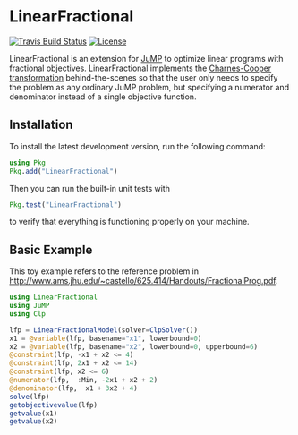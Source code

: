 # LinearFractional

<!-- [![Coverage Status](https://coveralls.io/repos/focusenergy/LinearFractional.jl/badge.svg?branch=master&service=github)](https://coveralls.io/github/focusenergy/LinearFractional.jl?branch=master) -->
[![Travis Build Status](https://travis-ci.org/focusenergy/LinearFractional.jl.svg?branch=master)](https://travis-ci.org/focusenergy/LinearFractional.jl)
[![License](http://img.shields.io/badge/license-MIT-brightgreen.svg?style=flat)](LICENSE.md)

LinearFractional is an extension for [JuMP](https://github.com/JuliaOpt/JuMP.jl) to optimize linear programs with fractional objectives.  LinearFractional implements the [Charnes-Cooper transformation](https://en.wikipedia.org/wiki/Linear-fractional_programming) behind-the-scenes so that the user only needs to specify the problem as any ordinary JuMP problem, but specifying a numerator and denominator instead of a single objective function.


## Installation

To install the latest development version, run the following command:

```julia
using Pkg
Pkg.add("LinearFractional")
```

Then you can run the built-in unit tests with

```julia
Pkg.test("LinearFractional")
```

to verify that everything is functioning properly on your machine.

## Basic Example

This toy example refers to the reference problem in http://www.ams.jhu.edu/~castello/625.414/Handouts/FractionalProg.pdf.

```julia
using LinearFractional
using JuMP
using Clp

lfp = LinearFractionalModel(solver=ClpSolver())
x1 = @variable(lfp, basename="x1", lowerbound=0)
x2 = @variable(lfp, basename="x2", lowerbound=0, upperbound=6)
@constraint(lfp, -x1 + x2 <= 4)
@constraint(lfp, 2x1 + x2 <= 14)
@constraint(lfp, x2 <= 6)
@numerator(lfp,  :Min, -2x1 + x2 + 2)
@denominator(lfp,  x1 + 3x2 + 4)
solve(lfp)
getobjectivevalue(lfp)
getvalue(x1)
getvalue(x2)
```
